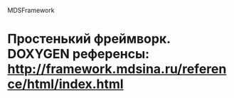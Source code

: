 MDSFramework

Простенький фреймворк.
DOXYGEN референсы: http://framework.mdsina.ru/reference/html/index.html
============

